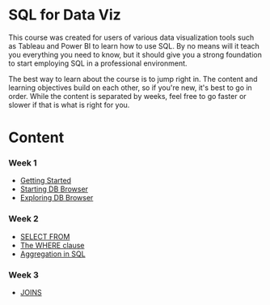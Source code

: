 # SQL for Data Viz

This course was created for users of various data visualization tools such as Tableau and Power BI to learn how to use SQL. By no means will it teach you everything you need to know, but it should give you a strong foundation to start employing SQL in a professional environment.

The best way to learn about the course is to jump right in. The content and learning objectives build on each other, so if you're new, it's best to go in order. While the content is separated by weeks, feel free to go faster or slower if that is what is right for you.

# Content

### Week 1

- [Getting Started](https://github.com/tmolitor002/SQL-for-Data-Viz/blob/main/Week-1/01_01-Getting%20Started.md)
- [Starting DB Browser](https://github.com/tmolitor002/SQL-for-Data-Viz/blob/main/Week-1/01_02-Starting%20DB%20Browser.md)
- [Exploring DB Browser](https://github.com/tmolitor002/SQL-for-Data-Viz/blob/main/Week-1/01_03-Exploring%20DB%20Browser.md)

### Week 2

- [SELECT FROM](https://github.com/tmolitor002/SQL-for-Data-Viz/blob/main/Week-2/02_01-SELECT%20FROM.md)
- [The WHERE clause](https://github.com/tmolitor002/SQL-for-Data-Viz/blob/main/Week-2/02_02-The%20WHERE%20clause.md)
- [Aggregation in SQL](https://github.com/tmolitor002/SQL-for-Data-Viz/blob/main/Week-2/02_03-Aggregation%20in%20SQL.md)

### Week 3

- [JOINS](https://github.com/tmolitor002/SQL-for-Data-Viz/blob/main/Week-2/03_01-JOINS.md)
